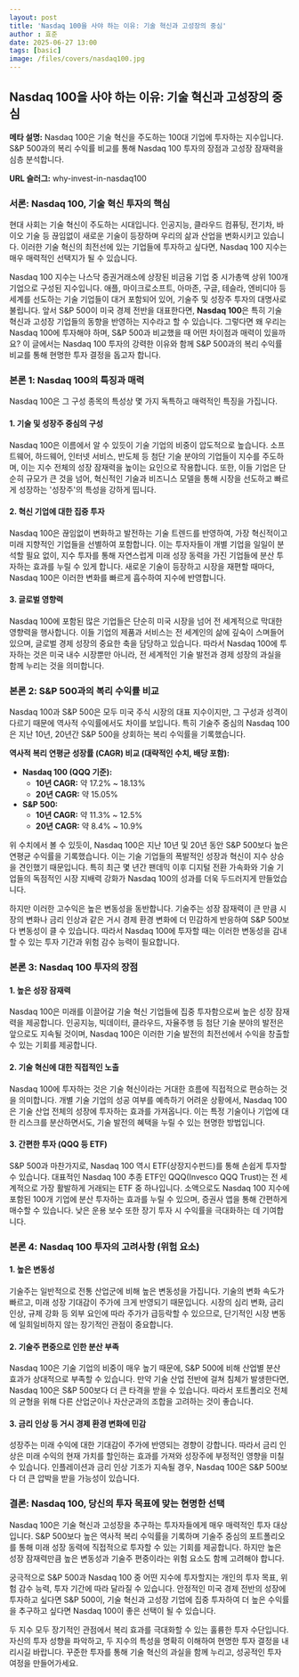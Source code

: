 ```yaml
---
layout: post
title: 'Nasdaq 100을 사야 하는 이유: 기술 혁신과 고성장의 중심'
author : 효준
date: 2025-06-27 13:00
tags: [basic]
image: /files/covers/nasdaq100.jpg
---
```


## Nasdaq 100을 사야 하는 이유: 기술 혁신과 고성장의 중심

**메타 설명:** Nasdaq 100은 기술 혁신을 주도하는 100대 기업에 투자하는 지수입니다. S&P 500과의 복리 수익률 비교를 통해 Nasdaq 100 투자의 장점과 고성장 잠재력을 심층 분석합니다.

**URL 슬러그:** why-invest-in-nasdaq100

### 서론: Nasdaq 100, 기술 혁신 투자의 핵심

현대 사회는 기술 혁신이 주도하는 시대입니다. 인공지능, 클라우드 컴퓨팅, 전기차, 바이오 기술 등 끊임없이 새로운 기술이 등장하며 우리의 삶과 산업을 변화시키고 있습니다. 이러한 기술 혁신의 최전선에 있는 기업들에 투자하고 싶다면, Nasdaq 100 지수는 매우 매력적인 선택지가 될 수 있습니다.

Nasdaq 100 지수는 나스닥 증권거래소에 상장된 비금융 기업 중 시가총액 상위 100개 기업으로 구성된 지수입니다. 애플, 마이크로소프트, 아마존, 구글, 테슬라, 엔비디아 등 세계를 선도하는 기술 기업들이 대거 포함되어 있어, 기술주 및 성장주 투자의 대명사로 불립니다. 앞서 S&P 500이 미국 경제 전반을 대표한다면, **Nasdaq 100**은 특히 기술 혁신과 고성장 기업들의 동향을 반영하는 지수라고 할 수 있습니다. 그렇다면 왜 우리는 Nasdaq 100에 투자해야 하며, S&P 500과 비교했을 때 어떤 차이점과 매력이 있을까요? 이 글에서는 Nasdaq 100 투자의 강력한 이유와 함께 S&P 500과의 복리 수익률 비교를 통해 현명한 투자 결정을 돕고자 합니다.

### 본론 1: Nasdaq 100의 특징과 매력

Nasdaq 100은 그 구성 종목의 특성상 몇 가지 독특하고 매력적인 특징을 가집니다.

#### 1. 기술 및 성장주 중심의 구성

Nasdaq 100은 이름에서 알 수 있듯이 기술 기업의 비중이 압도적으로 높습니다. 소프트웨어, 하드웨어, 인터넷 서비스, 반도체 등 첨단 기술 분야의 기업들이 지수를 주도하며, 이는 지수 전체의 성장 잠재력을 높이는 요인으로 작용합니다. 또한, 이들 기업은 단순히 규모가 큰 것을 넘어, 혁신적인 기술과 비즈니스 모델을 통해 시장을 선도하고 빠르게 성장하는 '성장주'의 특성을 강하게 띱니다.

#### 2. 혁신 기업에 대한 집중 투자

Nasdaq 100은 끊임없이 변화하고 발전하는 기술 트렌드를 반영하여, 가장 혁신적이고 미래 지향적인 기업들을 선별하여 포함합니다. 이는 투자자들이 개별 기업을 일일이 분석할 필요 없이, 지수 투자를 통해 자연스럽게 미래 성장 동력을 가진 기업들에 분산 투자하는 효과를 누릴 수 있게 합니다. 새로운 기술이 등장하고 시장을 재편할 때마다, Nasdaq 100은 이러한 변화를 빠르게 흡수하여 지수에 반영합니다.

#### 3. 글로벌 영향력

Nasdaq 100에 포함된 많은 기업들은 단순히 미국 시장을 넘어 전 세계적으로 막대한 영향력을 행사합니다. 이들 기업의 제품과 서비스는 전 세계인의 삶에 깊숙이 스며들어 있으며, 글로벌 경제 성장의 중요한 축을 담당하고 있습니다. 따라서 Nasdaq 100에 투자하는 것은 미국 내수 시장뿐만 아니라, 전 세계적인 기술 발전과 경제 성장의 과실을 함께 누리는 것을 의미합니다.

### 본론 2: S&P 500과의 복리 수익률 비교

Nasdaq 100과 S&P 500은 모두 미국 주식 시장의 대표 지수이지만, 그 구성과 성격이 다르기 때문에 역사적 수익률에서도 차이를 보입니다. 특히 기술주 중심의 Nasdaq 100은 지난 10년, 20년간 S&P 500을 상회하는 복리 수익률을 기록했습니다.

**역사적 복리 연평균 성장률 (CAGR) 비교 (대략적인 수치, 배당 포함):**

*   **Nasdaq 100 (QQQ 기준):**
    *   **10년 CAGR:** 약 17.2% ~ 18.13%
    *   **20년 CAGR:** 약 15.05%
*   **S&P 500:**
    *   **10년 CAGR:** 약 11.3% ~ 12.5%
    *   **20년 CAGR:** 약 8.4% ~ 10.9%

위 수치에서 볼 수 있듯이, Nasdaq 100은 지난 10년 및 20년 동안 S&P 500보다 높은 연평균 수익률을 기록했습니다. 이는 기술 기업들의 폭발적인 성장과 혁신이 지수 상승을 견인했기 때문입니다. 특히 최근 몇 년간 팬데믹 이후 디지털 전환 가속화와 기술 기업들의 독점적인 시장 지배력 강화가 Nasdaq 100의 성과를 더욱 두드러지게 만들었습니다.

하지만 이러한 고수익은 높은 변동성을 동반합니다. 기술주는 성장 잠재력이 큰 만큼 시장의 변화나 금리 인상과 같은 거시 경제 환경 변화에 더 민감하게 반응하여 S&P 500보다 변동성이 클 수 있습니다. 따라서 Nasdaq 100에 투자할 때는 이러한 변동성을 감내할 수 있는 투자 기간과 위험 감수 능력이 필요합니다.

### 본론 3: Nasdaq 100 투자의 장점

#### 1. 높은 성장 잠재력

Nasdaq 100은 미래를 이끌어갈 기술 혁신 기업들에 집중 투자함으로써 높은 성장 잠재력을 제공합니다. 인공지능, 빅데이터, 클라우드, 자율주행 등 첨단 기술 분야의 발전은 앞으로도 지속될 것이며, Nasdaq 100은 이러한 기술 발전의 최전선에서 수익을 창출할 수 있는 기회를 제공합니다.

#### 2. 기술 혁신에 대한 직접적인 노출

Nasdaq 100에 투자하는 것은 기술 혁신이라는 거대한 흐름에 직접적으로 편승하는 것을 의미합니다. 개별 기술 기업의 성공 여부를 예측하기 어려운 상황에서, Nasdaq 100은 기술 산업 전체의 성장에 투자하는 효과를 가져옵니다. 이는 특정 기술이나 기업에 대한 리스크를 분산하면서도, 기술 발전의 혜택을 누릴 수 있는 현명한 방법입니다.

#### 3. 간편한 투자 (QQQ 등 ETF)

S&P 500과 마찬가지로, Nasdaq 100 역시 ETF(상장지수펀드)를 통해 손쉽게 투자할 수 있습니다. 대표적인 Nasdaq 100 추종 ETF인 QQQ(Invesco QQQ Trust)는 전 세계적으로 가장 활발하게 거래되는 ETF 중 하나입니다. 소액으로도 Nasdaq 100 지수에 포함된 100개 기업에 분산 투자하는 효과를 누릴 수 있으며, 증권사 앱을 통해 간편하게 매수할 수 있습니다. 낮은 운용 보수 또한 장기 투자 시 수익률을 극대화하는 데 기여합니다.

### 본론 4: Nasdaq 100 투자의 고려사항 (위험 요소)

#### 1. 높은 변동성

기술주는 일반적으로 전통 산업군에 비해 높은 변동성을 가집니다. 기술의 변화 속도가 빠르고, 미래 성장 기대감이 주가에 크게 반영되기 때문입니다. 시장의 심리 변화, 금리 인상, 규제 강화 등 외부 요인에 따라 주가가 급등락할 수 있으므로, 단기적인 시장 변동에 일희일비하지 않는 장기적인 관점이 중요합니다.

#### 2. 기술주 편중으로 인한 분산 부족

Nasdaq 100은 기술 기업의 비중이 매우 높기 때문에, S&P 500에 비해 산업별 분산 효과가 상대적으로 부족할 수 있습니다. 만약 기술 산업 전반에 걸쳐 침체가 발생한다면, Nasdaq 100은 S&P 500보다 더 큰 타격을 받을 수 있습니다. 따라서 포트폴리오 전체의 균형을 위해 다른 산업군이나 자산군과의 조합을 고려하는 것이 좋습니다.

#### 3. 금리 인상 등 거시 경제 환경 변화에 민감

성장주는 미래 수익에 대한 기대감이 주가에 반영되는 경향이 강합니다. 따라서 금리 인상은 미래 수익의 현재 가치를 할인하는 효과를 가져와 성장주에 부정적인 영향을 미칠 수 있습니다. 인플레이션과 금리 인상 기조가 지속될 경우, Nasdaq 100은 S&P 500보다 더 큰 압박을 받을 가능성이 있습니다.

### 결론: Nasdaq 100, 당신의 투자 목표에 맞는 현명한 선택

Nasdaq 100은 기술 혁신과 고성장을 추구하는 투자자들에게 매우 매력적인 투자 대상입니다. S&P 500보다 높은 역사적 복리 수익률을 기록하며 기술주 중심의 포트폴리오를 통해 미래 성장 동력에 직접적으로 투자할 수 있는 기회를 제공합니다. 하지만 높은 성장 잠재력만큼 높은 변동성과 기술주 편중이라는 위험 요소도 함께 고려해야 합니다.

궁극적으로 S&P 500과 Nasdaq 100 중 어떤 지수에 투자할지는 개인의 투자 목표, 위험 감수 능력, 투자 기간에 따라 달라질 수 있습니다. 안정적인 미국 경제 전반의 성장에 투자하고 싶다면 S&P 500이, 기술 혁신과 고성장 기업에 집중 투자하여 더 높은 수익률을 추구하고 싶다면 Nasdaq 100이 좋은 선택이 될 수 있습니다.

두 지수 모두 장기적인 관점에서 복리 효과를 극대화할 수 있는 훌륭한 투자 수단입니다. 자신의 투자 성향을 파악하고, 두 지수의 특성을 명확히 이해하여 현명한 투자 결정을 내리시길 바랍니다. 꾸준한 투자를 통해 기술 혁신의 과실을 함께 누리고, 성공적인 투자 여정을 만들어가세요.